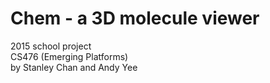 # Chem - a 3D molecule viewer
2015 school project  
CS476 (Emerging Platforms)  
by Stanley Chan and Andy Yee  

